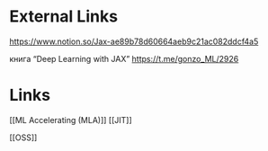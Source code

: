 
# External Links


https://www.notion.so/Jax-ae89b78d60664aeb9c21ac082ddcf4a5

книга “Deep Learning with JAX”
https://t.me/gonzo_ML/2926

# Links

[[ML Accelerating (MLA)]]
[[JIT]]

[[OSS]]